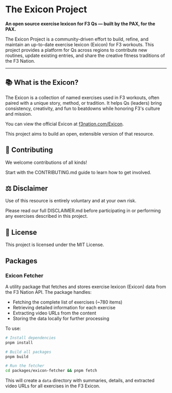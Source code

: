 # The Exicon Project

**An open source exercise lexicon for F3 Qs — built by the PAX, for the PAX.**

The Exicon Project is a community-driven effort to build, refine, and maintain an up-to-date exercise lexicon (Exicon) for F3 workouts.
This project provides a platform for Qs across regions to contribute new routines, update existing entries, and share the creative fitness traditions of the F3 Nation.

---

## 📚 What is the Exicon?

The Exicon is a collection of named exercises used in F3 workouts, often paired with a unique story, method, or tradition. It helps Qs (leaders) bring consistency, creativity, and fun to beatdowns while honoring F3's culture and mission.

You can view the official Exicon at [f3nation.com/Exicon](https://f3nation.com/Exicon).

This project aims to build an open, extensible version of that resource.

## 🤝 Contributing

We welcome contributions of all kinds!

Start with the CONTRIBUTING.md guide to learn how to get involved.

## ⚖️ Disclaimer

Use of this resource is entirely voluntary and at your own risk.

Please read our full DISCLAIMER.md before participating in or performing any exercises described in this project.

## 📄 License

This project is licensed under the MIT License.

## Packages

### Exicon Fetcher

A utility package that fetches and stores exercise lexicon (Exicon) data from the F3 Nation API. The package handles:

- Fetching the complete list of exercises (~780 items)
- Retrieving detailed information for each exercise
- Extracting video URLs from the content
- Storing the data locally for further processing

To use:

```bash
# Install dependencies
pnpm install

# Build all packages
pnpm build

# Run the fetcher
cd packages/exicon-fetcher && pnpm fetch
```

This will create a `data` directory with summaries, details, and extracted video URLs for all exercises in the F3 Exicon.
